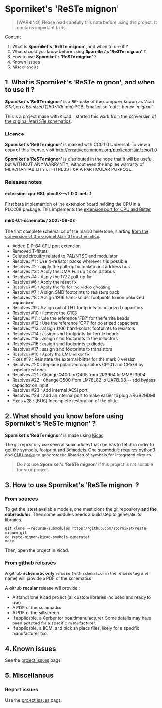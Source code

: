 # Sporniket's 'ReSTe mignon'

> [WARNING] Please read carefully this note before using this project. It contains important facts.

Content

1. What is **Sporniket's 'ReSTe mignon'**, and when to use it ?
2. What should you know before using **Sporniket's 'ReSTe mignon'** ?
3. How to use **Sporniket's 'ReSTe mignon'** ?
4. Known issues
5. Miscellanous

## 1. What is **Sporniket's 'ReSTe mignon'**, and when to use it ?

**Sporniket's 'ReSTe mignon'** is a _RE_-make of the computer known as 'Atari _STe_', on a B5-sized (250×175 mm) PCB. Smaller, so 'cute', hence '_mignon_'.

This is a project made with [Kicad](https://www.kicad.org/). I started this work [from the conversion of the original Atari STe schematics](https://github.com/sporniket/kicad-conversions--atari-ste-motherboard--c300780-001).


### Licence

**Sporniket's 'ReSTe mignon'** is marked with CC0 1.0 Universal. To view a copy of this license, visit http://creativecommons.org/publicdomain/zero/1.0

**Sporniket's 'ReSTe mignon'** is distributed in the hope that it will be useful, but WITHOUT ANY WARRANTY; without even the implied warranty of MERCHANTABILITY or FITNESS FOR A PARTICULAR PURPOSE.

### Releases notes

#### extension-cpu-68k-plcc68--v1.0.0-beta.1

First beta implemantion of the extension board holding the CPU in a PLCC68 package. This implements the [extension port for CPU and Blitter](README-extension-port-cpu-and-blitter.md)

#### mk0-0.1-schematic / 2022-06-08

The first complete schematics of the mark0 milestone, starting [from the conversion of the original Atari STe schematics](https://github.com/sporniket/kicad-conversions--atari-ste-motherboard--c300780-001).

  * Added DIP-64 CPU port extension
  * Removed T-filters
  * Deleted circuitry related to PAL/NTSC and modulator
  * Resolves #1 : Use 4-resistor packs wherever it is possible
  * Resolves #2 : apply the pull-up fix to data and address bus
  * Resolves #3 : Apply the DMA Pull up fix on databus
  * Resolves #4 : Apply the 1772 pull-up fix
  * Resolves #6 : Apply the reset fix
  * Resolves #5 : Apply the fix for the video ghosting
  * Resolves #7 : Assign SMD footprints to resistors pack
  * Resolves #8 : Assign 1206 hand-solder footprints to non polarized capacitors
  * Resolves #9 : Assign radial THT footprints to polarized capacitors
  * Resolves #10 : Remove the C103
  * Resolves #11 : Use the reference 'FB?' for the ferrite beads
  * Resolves #12 : Use the reference 'CP?' for polarized capacitors
  * Resolves #13 : assign 1206 hand-solder footprints to resistors
  * Resolves #14 : assign smd footprints for ferrite beads
  * Resolves #15 : assign smd footprints to the inductors
  * Resolves #16 : assign smd footprints to diodes
  * Resolves #17 : assign smd footprints to transistors
  * Resolves #18 : Apply the LMC mixer fix
  * Fixes #19 : Reinstate the external blitter for the mark 0 version
  * Resolves #20 : Replace polarized capacitors CP101 and CP536 by unpolarized ones
  * Resolves #21 : Change Q400 to Q405 from 2N3904 to MMBT3904
  * Resolves #22 : Change Q500 from LM78L82 to UA78L08 -- add bypass capacitor on input
  * Resolves #23 : Add internal ACSI port
  * Resolves #24 : Add an internal port to make easier to plug a RGB2HDMI
  * Fixes #28 : [BUG] Incomplete restoration of the blitter

## 2. What should you know before using **Sporniket's 'ReSTe mignon'** ?

**Sporniket's 'ReSTe mignon'** is made using [Kicad](https://www.kicad.org/).

The git repository use several submodules that one has to fetch in order to get the symbols, footprint and 3dmodels. One submodule requires [python3](https://www.python.org) and [GNU make](https://www.gnu.org/software/make/) to generate the libraries of symbols for integrated circuits.

> Do not use **Sporniket's 'ReSTe mignon'** if this project is not suitable for your project.

## 3. How to use **Sporniket's 'ReSTe mignon'** ?

### From sources

To get the latest available models, one must clone the git repository **and the submodules**. Then some modules needs a build step to generate its libraries.

	git clone --recurse-submodules https://github.com/sporniket/reste-mignon.git
	cd reste-mignon/kicad-symbols-generated
	make

Then, open the project in Kicad.

### From github releases

A github **schematic only** release (with `schematics` in the release tag and name) will provide a PDF of the schematics

A github **regular** release will provide :

* A standalone Kicad project (all custom libraries included and ready to use)
* A PDF of the schematics
* A PDF of the silkscreen
* If applicable, a Gerber for boardmanufacturer. Some details may have been adapted for a specific manufacturer.
* If applicable, a BOM, and pick an place files, likely for a specific manufacturer too.

## 4. Known issues
See the [project issues](https://github.com/sporniket/reste-mignon/issues) page.

## 5. Miscellanous

### Report issues
Use the [project issues](https://github.com/sporniket/reste-mignon/issues) page.
